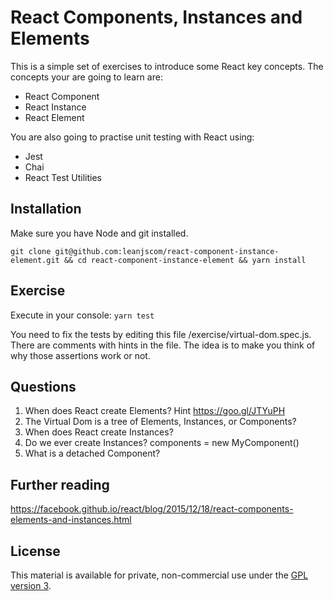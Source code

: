 # React Components, Instances and Elements

This is a simple set of exercises to introduce some React key concepts. The concepts your are going to learn are:
  - React Component
  - React Instance
  - React Element

You are also going to practise unit testing with React using:
  - Jest
  - Chai
  - React Test Utilities

## Installation

Make sure you have Node and git installed.

`git clone git@github.com:leanjscom/react-component-instance-element.git && cd react-component-instance-element && yarn install`

##  Exercise

Execute in your console: `yarn test`

You need to fix the tests by editing this file /exercise/virtual-dom.spec.js. There are comments with hints in the file. The idea is to make you think of why those assertions work or not.

## Questions

1. When does React create Elements? Hint https://goo.gl/JTYuPH
2. The Virtual Dom is a tree of Elements, Instances, or Components?
3. When does React create Instances?
4. Do we ever create Instances? components = new MyComponent()
5. What is a detached Component?

## Further reading

https://facebook.github.io/react/blog/2015/12/18/react-components-elements-and-instances.html

## License

This material is available for private, non-commercial use under the [GPL version 3](http://www.gnu.org/licenses/gpl-3.0-standalone.html).

